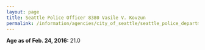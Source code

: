 ```yaml
---
layout: page
title: Seattle Police Officer 8380 Vasile V. Kovzun
permalink: /information/agencies/city_of_seattle/seattle_police_department/copbook/8380/
---
```


**Age as of Feb. 24, 2016:** 21.0
